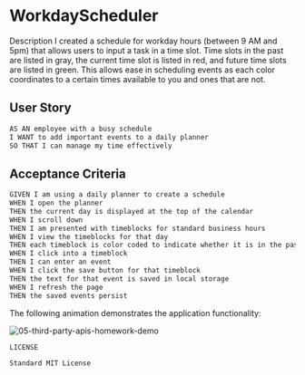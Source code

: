 # WorkdayScheduler

Description
I created a schedule for workday hours (between 9 AM and 5pm) that allows users to input a task in a time slot. Time slots in the past are listed in gray, the current time slot is listed in red, and future time slots are listed in green. This allows ease in scheduling events as each color coordinates to a certain times available to you and ones that are not.


## User Story
```md
AS AN employee with a busy schedule
I WANT to add important events to a daily planner
SO THAT I can manage my time effectively
```

## Acceptance Criteria

```md
GIVEN I am using a daily planner to create a schedule
WHEN I open the planner
THEN the current day is displayed at the top of the calendar
WHEN I scroll down
THEN I am presented with timeblocks for standard business hours
WHEN I view the timeblocks for that day
THEN each timeblock is color coded to indicate whether it is in the past, present, or future
WHEN I click into a timeblock
THEN I can enter an event
WHEN I click the save button for that timeblock
THEN the text for that event is saved in local storage
WHEN I refresh the page
THEN the saved events persist
```

The following animation demonstrates the application functionality:

![05-third-party-apis-homework-demo](https://github.com/HamzaR19/WorkdayScheduler/assets/132932060/7120add5-80fd-4cd8-9aca-fcf9edbd47d5)

```md
LICENSE

Standard MIT License

